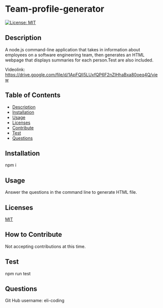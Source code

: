 # Team-profile-generator

  [![License: MIT](https://img.shields.io/badge/License-MIT-yellow.svg)](https://opensource.org/licenses/MIT)
        
## Description
A node.js command-line application that takes in information about employees on a software engineering team, then generates an HTML webpage that displays summaries for each person.Test are also included.

Videolink: https://drive.google.com/file/d/1ApFQII5LUxfQP6F2nZlHhaBxa80oeq4Q/view
## Table of Contents
* [Description](#description)
* [Installation](#installation)
* [Usage](#usage)
* [Licenses](#licenses)
* [Contribute](#contribute)
* [Test](#test)
* [Questions](#questions)


## Installation

npm i

## Usage

Answer the questions in the command line to generate HTML file. 

## Licenses

[MIT](https://choosealicense.com/licenses/mit/)

## How to Contribute

Not accepting contributions at this time.

## Test
npm run test

## Questions
 
Git Hub username:
eli-coding
  

